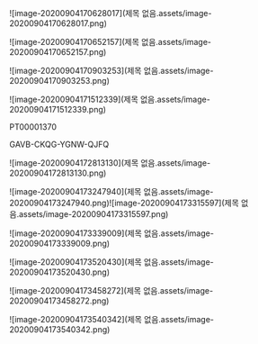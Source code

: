 ![image-20200904170628017](제목 없음.assets/image-20200904170628017.png)

![image-20200904170652157](제목 없음.assets/image-20200904170652157.png)

![image-20200904170903253](제목 없음.assets/image-20200904170903253.png)

![image-20200904171512339](제목 없음.assets/image-20200904171512339.png)

PT00001370

GAVB-CKQG-YGNW-QJFQ



![image-20200904172813130](제목 없음.assets/image-20200904172813130.png)







![image-20200904173247940](제목 없음.assets/image-20200904173247940.png)![image-20200904173315597](제목 없음.assets/image-20200904173315597.png)

![image-20200904173339009](제목 없음.assets/image-20200904173339009.png)

![image-20200904173520430](제목 없음.assets/image-20200904173520430.png)

![image-20200904173458272](제목 없음.assets/image-20200904173458272.png)

![image-20200904173540342](제목 없음.assets/image-20200904173540342.png)